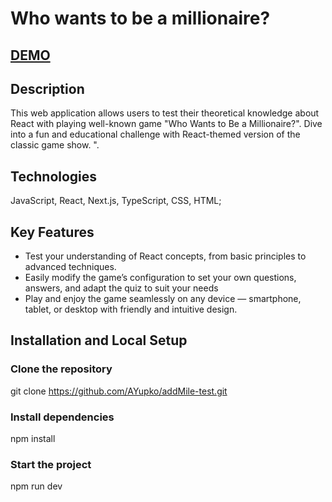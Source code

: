 # Who wants to be a millionaire? 

## [DEMO](https://add-mile-test.vercel.app/)

## Description
  This web application allows users to test their theoretical knowledge about React with playing well-known game "Who Wants to Be a Millionaire?". Dive into a fun and educational challenge with React-themed version of the classic game show.
". 

## Technologies
  JavaScript, React, Next.js, TypeScript, CSS, HTML;

## Key Features
  - Test your understanding of React concepts, from basic principles to advanced techniques.
  - Easily modify the game’s configuration to set your own questions, answers, and adapt the quiz to suit your needs
  - Play and enjoy the game seamlessly on any device — smartphone, tablet, or desktop with friendly and intuitive design.

## Installation and Local Setup
  ### Clone the repository
  git clone https://github.com/AYupko/addMile-test.git

  ### Install dependencies
  npm install

  ### Start the project
  npm run dev


